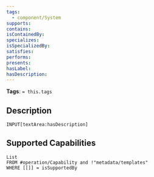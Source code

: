 ```yaml
---
tags:
  - component/System
supports:
contains:
isContainedBy:
specializes:
isSpecializedBy:
satisfies:
performs:
presents:
hasLabel:
hasDescription:
---
```

**Tags**: `= this.tags`
## Description
`INPUT[textArea:hasDescription]`
## Supported Capabilities
```dataview
List
FROM #operation/Capability and !"metadata/templates"
WHERE [[]] = isSupportedBy
```